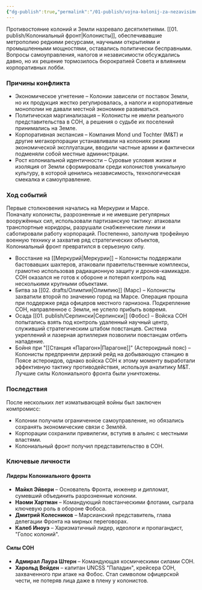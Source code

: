 ```yaml
---
{"dg-publish":true,"permalink":"/01-publish/vojna-kolonij-za-nezavisimost/"}
---
```


Противостояние колоний и Земли назревало десятилетиями. [[01. publish/Колониальный фронт\|Колонисты]], обеспечивавшие метрополию редкими ресурсами, научными открытиями и промышленными мощностями, оставались политически бесправными. Вопросы самоуправления, налогов и независимости обсуждались давно, но их решение тормозилось бюрократией Совета и влиянием корпоративных лобби.
### Причины конфликта

- Экономическое угнетение – Колонии зависели от поставок Земли, но их продукция жестко регулировалась, а налоги и корпоративные монополии не давали местной экономике развиваться.
- Политическая маргинализация – Колонисты не имели реального представительства в СОН, а решения о судьбе их поселений принимались на Земле.
- Корпоративная экспансия – Компания Mond und Tochter (M&T) и другие мегакорпорации устанавливали на колониях режим экономической эксплуатации, вводили частные армии и фактически подменяли собой местные администрации.
- Рост колониальной идентичности – Суровые условия жизни и изоляция от Земли сформировали среди колонистов уникальную культуру, в которой ценились независимость, технологическая смекалка и самоуправление.

### Ход событий

Первые столкновения начались на Меркурии и Марсе.  
Поначалу колонисты, разрозненные и не имевшие регулярных вооружённых сил, использовали партизанскую тактику: атаковали транспортные коридоры, разрушали снабженческие линии и саботировали работу корпораций. Постепенно, заполучив трофейную военную технику и захватив ряд стратегических объектов, Колониальный фронт превратился в серьезную силу.

- Восстание на [[Меркурий\|Меркурии]] – Колонисты поддержали бастовавших шахтеров, атаковали правительственные комплексы, грамотно использовав радиационную защиту и дронов-камикадзе. СОН оказался не готов к обороне и потерял контроль над несколькими крупными объектами.
- Битва за [[02. drafts/Олимпия\|Олимпию]] (Марс) – Колонисты захватили второй по значению город на Марсе. Операция прошла при поддержке ряда офицеров местного гарнизона. Подкрепление СОН, направленное с Земли, не успело прибыть вовремя.
- Осада [[01. publish/Серпински\|Серпински]] (Фобос) – Войска СОН попытались взять под контроль удаленный научный центр, служивший стратегическим штабом повстанцев. Система укреплений и лазерная артиллерия позволили повстанцам отбить нападение.
- Бойня при "[[Станция «Парагон»\|Парагоне]]" (Астероидный пояс) – Колонисты предприняли дерзкий рейд на добывающую станцию в Поясе астероидов, однако войска СОН к этому моменту выработали эффективную тактику противодействия, используя аналитику M&T. Лучшие силы Колониального фронта были уничтожены.
### Последствия

После нескольких лет изматывающей войны был заключен компромисс:

- Колонии получили ограниченное самоуправление, но обязались сохранять экономические связи с Землёй.
- Корпорации сохранили привилегии, вступив в альянс с местными властями.
- Колониальный фронт получил представительство в СОН.

### Ключевые личности

#### Лидеры Колониального фронта

- **Майкл Эйвери** – Основатель Фронта, инженер и дипломат, сумевший объединить разрозненные колонии.
- **Наоми Хартман** – Командующий повстанческими флотами, сыграла ключевую роль в обороне Фобоса.
- **Дмитрий Колесников** – Марсианский представитель, глава делегации Фронта на мирных переговорах.
- **Калеб Иноуэ** – Харизматичный лидер, идеологи и пропагандист, "Голос колоний".

#### Силы СОН

- **Адмирал Лаура Штерн** – Командующая космическими силами СОН.
- **Харольд Вейден** – капитан UNCSS "Паладин", крейсера СОН, захваченного при атаке на Фобос. Стал символом офицерской чести, не потеряв лица даже в плену у колонистов.